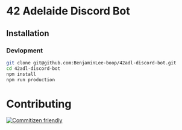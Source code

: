 # 42 Adelaide Discord Bot
## Installation
### Devlopment
```bash
git clone git@github.com:BenjaminLee-boop/42adl-discord-bot.git
cd 42adl-discord-bot
npm install
npm run production
```
# Contributing



[![Commitizen friendly](https://img.shields.io/badge/commitizen-friendly-brightgreen.svg)](http://commitizen.github.io/cz-cli/)
